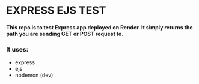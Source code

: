 # EXPRESS EJS TEST

#### This repo is to test Express app deployed on Render. It simply returns the path you are sending GET or POST request to.

### It uses:

- express
- ejs
- nodemon (dev)
